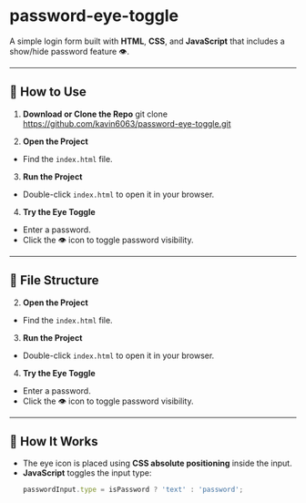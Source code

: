 # password-eye-toggle

A simple login form built with **HTML**, **CSS**, and **JavaScript** that includes a show/hide password feature 👁️.

---

## 🚀 How to Use

1. **Download or Clone the Repo**
git clone https://github.com/kavin6063/password-eye-toggle.git

2. **Open the Project**
- Find the `index.html` file.

3. **Run the Project**
- Double-click `index.html` to open it in your browser.

4. **Try the Eye Toggle**
- Enter a password.
- Click the 👁️ icon to toggle password visibility.

---

## 📁 File Structure

2. **Open the Project**
- Find the `index.html` file.

3. **Run the Project**
- Double-click `index.html` to open it in your browser.

4. **Try the Eye Toggle**
- Enter a password.
- Click the 👁️ icon to toggle password visibility.


---

## 🧠 How It Works

- The eye icon is placed using **CSS absolute positioning** inside the input.
- **JavaScript** toggles the input type:
  ```js
  passwordInput.type = isPassword ? 'text' : 'password';
